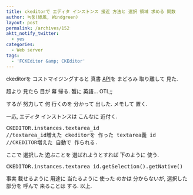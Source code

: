 ```yaml
---
title: ckeditorで エディタ インストンス 接近 方法と 選択 領域 求める 関数
author: 녹풍(綠風, Windgreen)
layout: post
permalink: /archives/152
aktt_notify_twitter:
  - yes
categories:
  - Web server
tags:
  - 'FCKEditor &amp; CKEditor'
---
```

ckeditorを コストマイジングすると 真書 <a target="_blank" href="http://docs.cksource.com/ckeditor_api/index.html">API</a>を まどろみ 取り離して 見た.

超より 見たら 目が 幕 帰る. 蟹に 英語&#8230; OTL;;

するが 努力して 何 行くのを 分かって 出した. メモして 置く.

一応, エディタ インストンスは こんなに 近付く.

<pre class="brush:js">CKEDITOR.instances.textarea_id
//textarea_id増えた ckeditorを 作った textarea義 id
//CKEDITOR増えた 自動で 作られる.
</pre>

ここで 選択した 遊ぶことを 選ばれようとすれば 下のように 使う.

<pre class="brush:js">CKEDITOR.instances.textarea_id.getSelection().getNative()
</pre>

事実 載せるように 用途に 当たるように 使った のかは 分からないが, 選択した 部分を 呼んで 来ることは する. 以上.